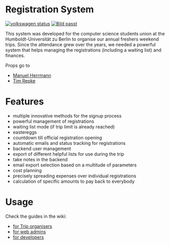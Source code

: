 Registration System
===================

[![volkswagen status](https://auchenberg.github.io/volkswagen/volkswargen_ci.svg?v=1)](https://github.com/auchenberg/volkswagen)
[![Bild passt](https://img.shields.io/badge/Bild-passt-brightgreen.svg)]()

This system was developed for the computer science students union at the Humboldt-Universität zu Berlin to organise our
annual freshers weekend trips. Since the attendance grew over the years, we needed a powerful system that helps managing 
the registrations (including a waiting list) and finances.

Props go to 

- [Manuel Herrmann](https://github.com/icetruckde/)
- [Tim Repke](https://github.com/TimRepke/)

# Features

- multiple innovative methods for the signup process
- powerful management of registrations
- waiting list mode (if trip limit is already reached)
- eastereggs
- countdown till official registration opening
- automatic emails and status tracking for registrations
- backend user management
- export of different helpful lists for use during the trip
- take notes in the backend
- email export selection based on a multitude of parameters
- cost planning
- precisely spreading expenses over individual registrations
- calculation of specific amounts to pay back to everybody

# Usage

Check the guides in the wiki:

- [for Trip organisers](https://github.com/TimRepke/registration-system/wiki/HowTo-f%C3%BCr-Fahrtorga-(Adminpanel))
- [for web admins](https://github.com/TimRepke/registration-system/wiki/HowTo-f%C3%BCr-Sysadmin)
- [for developers](https://github.com/TimRepke/registration-system/wiki/HowTo:-Deploy-Update)